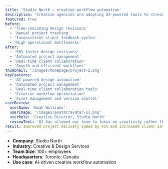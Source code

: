 ```yaml
---
title: 'Studio North – creative workflow automation'
description: 'Creative agencies are adopting AI-powered tools to streamline design workflows, reduce repetitive tasks, and focus more on delivering innovative client experiences.'
featured: true
before:
  - 'Time-consuming design revisions'
  - 'Manual project tracking'
  - 'Inconsistent client feedback cycles'
  - 'High operational bottlenecks'
after:
  - '50% faster design revisions'
  - 'Automated project management'
  - 'Real-time client collaboration'
  - 'Smooth and efficient workflows'
thumbnail: '/images/homepage/project-2.png'
keyFeatures:
  - 'AI-powered design automation'
  - 'Automated project management'
  - 'Real-time client collaboration tools'
  - 'Creative workflow optimization'
  - 'Asset management and version control'
userReview:
  userName: 'Noah Williams'
  userImage: '/images/avatar/avatar-11.png'
  userRole: 'Creative Director, Studio North'
  reviewText: 'AI has allowed our team to focus on creativity rather than repetitive tasks. Project timelines are shorter, and client collaboration has never been smoother.'
result: Improved project delivery speed by 45% and increased client satisfaction by 30%
---
```


- **Company**: Studio North
- **Industry**: Creative & Design Services
- **Team Size**: 100+ employees
- **Headquarters**: Toronto, Canada
- **Use case**: AI-driven creative workflow automation
